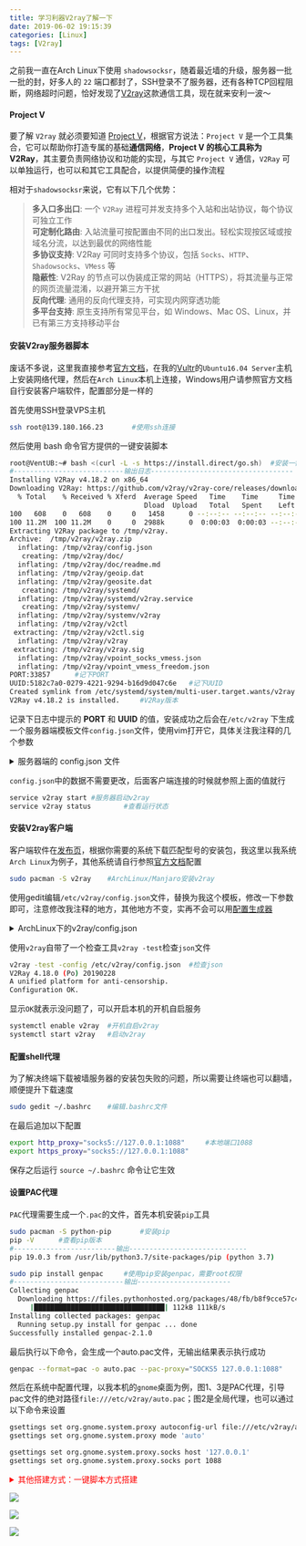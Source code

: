 ```yaml
---
title: 学习利器V2ray了解一下
date: 2019-06-02 19:15:39
categories: [Linux]
tags: [V2ray]
---
```

之前我一直在Arch Linux下使用 `shadowsocksr`，随着最近墙的升级，服务器一批一批的封，好多人的 `22` 端口都封了，SSH登录不了服务器，还有各种TCP回程阻断，网络超时问题，恰好发现了[V2ray](https://www.v2ray.com/)这款通信工具，现在就来安利一波～  
  
#### Project V  
要了解 `V2ray` 就必须要知道 [Project V](https://github.com/v2ray)，根据官方说法：`Project V` 是一个工具集合，它可以帮助你打造专属的基础**通信网络**，**Project V 的核心工具称为 V2Ray**，其主要负责网络协议和功能的实现，与其它 `Project V` 通信，`V2Ray` 可以单独运行，也可以和其它工具配合，以提供简便的操作流程  
  
相对于`shadowsocksr`来说，它有以下几个优势：  
> **多入口多出口**: 一个 `V2Ray` 进程可并发支持多个入站和出站协议，每个协议可独立工作  
> **可定制化路由**: 入站流量可按配置由不同的出口发出。轻松实现按区域或按域名分流，以达到最优的网络性能  
> **多协议支持**: V2Ray 可同时支持多个协议，包括 `Socks`、`HTTP`、`Shadowsocks`、`VMess` 等  
> **隐蔽性**: V2Ray 的节点可以伪装成正常的网站（HTTPS），将其流量与正常的网页流量混淆，以避开第三方干扰  
> **反向代理**: 通用的反向代理支持，可实现内网穿透功能  
> **多平台支持**: 原生支持所有常见平台，如 Windows、Mac OS、Linux，并已有第三方支持移动平台  
  
#### 安装V2ray服务器脚本  
废话不多说，这里我直接参考[官方文档](https://www.v2ray.com/)，在我的[Vultr](https://my.vultr.com/billing/)的`Ubuntu16.04 Server`主机上安装网络代理，然后在`Arch Linux`本机上连接，Windows用户请参照官方文档自行安装客户端软件，配置部分是一样的 
  
首先使用SSH登录VPS主机  
```bash
ssh root@139.180.166.23       #使用ssh连接
```
然后使用 bash 命令官方提供的一键安装脚本  
```bash
root@VentUB:~# bash <(curl -L -s https://install.direct/go.sh)  #安装一键脚本
#---------------------------输出日志-----------------------------------
Installing V2Ray v4.18.2 on x86_64
Downloading V2Ray: https://github.com/v2ray/v2ray-core/releases/download/v4.18.2/v2ray-linux-64.zip
  % Total    % Received % Xferd  Average Speed   Time    Time     Time  Current
                                 Dload  Upload   Total   Spent    Left  Speed
100   608    0   608    0     0   1458      0 --:--:-- --:--:-- --:--:--  1458
100 11.2M  100 11.2M    0     0  2988k      0  0:00:03  0:00:03 --:--:-- 4391k
Extracting V2Ray package to /tmp/v2ray.
Archive:  /tmp/v2ray/v2ray.zip
  inflating: /tmp/v2ray/config.json  
   creating: /tmp/v2ray/doc/
  inflating: /tmp/v2ray/doc/readme.md  
  inflating: /tmp/v2ray/geoip.dat    
  inflating: /tmp/v2ray/geosite.dat  
   creating: /tmp/v2ray/systemd/
  inflating: /tmp/v2ray/systemd/v2ray.service  
   creating: /tmp/v2ray/systemv/
  inflating: /tmp/v2ray/systemv/v2ray  
  inflating: /tmp/v2ray/v2ctl        
 extracting: /tmp/v2ray/v2ctl.sig    
  inflating: /tmp/v2ray/v2ray        
 extracting: /tmp/v2ray/v2ray.sig    
  inflating: /tmp/v2ray/vpoint_socks_vmess.json  
  inflating: /tmp/v2ray/vpoint_vmess_freedom.json  
PORT:33857      #记下PORT
UUID:5182c7a0-0279-4221-9294-b16d9d047c6e   #记下UUID
Created symlink from /etc/systemd/system/multi-user.target.wants/v2ray.service to /etc/systemd/system/v2ray.service.
V2Ray v4.18.2 is installed.     #V2Ray版本
```
记录下日志中提示的 **PORT**  和  **UUID** 的值，安装成功之后会在`/etc/v2ray`
下生成一个服务器端模板文件`config.json`文件，使用vim打开它，具体关注我注释的几个参数  
<details>
<summary>服务器端的 config.json 文件</summary>

```bash
{
  "inbounds": [{
    "port": 33857,      #V2Ray 监听的端口号，客户端连接会用到
    "protocol": "vmess",    #入站协议，与客户端保持一致
    "settings": {
      "clients": [
        {
          "id": "5182c7a0-0279-4221-9294-b16d9d047c6e",     #UUID值
          "level": 1,
          "alterId": 64 #用于认证的动态id
        }
      ]
    }
  }],
  "outbounds": [{
    "protocol": "freedom",
    "settings": {}
  },{
    "protocol": "blackhole",
    "settings": {},
    "tag": "blocked"
  }],
  "routing": {
    "rules": [
      {
        "type": "field",
        "ip": ["geoip:private"],
        "outboundTag": "blocked"
      }
    ]
  }
}
```
</details>
  
`config.json`中的数据不需要更改，后面客户端连接的时候就参照上面的值就行  
```bash
service v2ray start #服务器启动v2ray
service v2ray status        #查看运行状态
```
  
#### 安装V2ray客户端  
客户端软件在[发布页](https://github.com/v2ray/v2ray-core/releases)，根据你需要的系统下载匹配型号的安装包，我这里以我系统`Arch Linux`为例子，其他系统请自行参照[官方文档]()配置  
```bash
sudo pacman -S v2ray    #ArchLinux/Manjaro安装v2ray
```
使用gedit编辑`/etc/v2ray/config.json`文件，替换为我这个模板，修改一下参数即可，注意修改我注释的地方，其他地方不变，实再不会可以用[配置生成器](https://intmainreturn0.com/v2ray-config-gen/)  
<details>
<summary>ArchLinux下的v2ray/config.json</summary>

```bash
{
    "log":{
        "loglevel":"warning"
    },
    "inbound":{
        "port":1088,    #本地端口，1080 被我 ssr 用了
        "listen":"127.0.0.1",
        "protocol":"socks",     #网络传输协议
        "settings":{
            "auth":"noauth",
            "udp":true
        }
    },
    "outbounds":[
        {
            "tag":"proxy",
            "protocol":"vmess",
            "settings":{
                "vnext":[
                    #一号服务器
                    {
                        "address":"139.182.212.71", #IP地址
                        "port":32456,   #端口
                        "users":[
                            {
                                "id":"8b9658de-a0s5-408j-a3b3-27a297e4f40b",   #UUID
                                "alterId":64
                            }
                        ]
                    },
                    #二号服务器（可选）
                    {
                        "address":"45.77.180.110",
                        "port":22071,
                        "users":[
                            {
                                "id":"13e61d3a-9ce7-428d-a7b6-67e9f8e0bf12",
                                "alterId":64
                            }
                        ]
                    }
                ]
            }
        }
    ],
    "policy":{
        "levels":{
            "0":{
                "uplinkOnly":0
            }
        }
    }
}
```
V2ray 支持配置多个服务器，那么多个服务器配置的时候，它其实是轮询访问的，也就是说第一个数据包走第一个服务器，第二个数据包走第二个服务器，而不是我们一般认为的第一个服务器被墙了就自动切换到第二个服务器，然后继续传输

路由规则参照 [domain-list-community](https://github.com/v2ray/domain-list-community) 域名列表，如果该项目中有一整套 `google` 顶级域名及其子域名，则用 `geosite` 写成 `geosite:google` ，如果是普通网站，则使用 `domain` 写成 `domain:google.com`
</details>
  
使用`v2ray`自带了一个检查工具`v2ray -test`检查`json`文件  
```bash
v2ray -test -config /etc/v2ray/config.json  #检查json
V2Ray 4.18.0 (Po) 20190228
A unified platform for anti-censorship.
Configuration OK.
```
显示`OK`就表示没问题了，可以开启本机的开机自启服务  
```bash
systemctl enable v2ray  #开机自启v2ray
systemctl start v2ray   #启动v2ray
```
  
#### 配置shell代理  
为了解决终端下载被墙服务器的安装包失败的问题，所以需要让终端也可以翻墙，顺便提升下载速度  
```bash
sudo gedit ~/.bashrc    #编辑.bashrc文件
```
在最后追加以下配置  
```bash
export http_proxy="socks5://127.0.0.1:1088"     #本地端口1088
export https_proxy="socks5://127.0.0.1:1088"
```
保存之后运行 `source ~/.bashrc` 命令让它生效
  
#### 设置PAC代理  
`PAC`代理需要生成一个`.pac`的文件，首先本机安装`pip`工具 
```bash
sudo pacman -S python-pip       #安装pip
pip -V      #查看pip版本
#-------------------------输出-----------------------------
pip 19.0.3 from /usr/lib/python3.7/site-packages/pip (python 3.7)
```
```bash
sudo pip install genpac     #使用pip安装genpac，需要root权限
#---------------------------输出-----------------------
Collecting genpac
  Downloading https://files.pythonhosted.org/packages/48/fb/b8f9cce57c4ea856e7dd1f9fb917df2896d7e62d43c50ed1af2e50a4e57d/genpac-2.1.0.tar.gz (102kB)
     |████████████████████████████████| 112kB 111kB/s 
Installing collected packages: genpac
  Running setup.py install for genpac ... done
Successfully installed genpac-2.1.0
```
最后执行以下命令，会生成一个auto.pac文件，无输出结果表示执行成功  
```bash
genpac --format=pac -o auto.pac --pac-proxy="SOCKS5 127.0.0.1:1088"
```
然后在系统中配置代理，以我本机的`gnome`桌面为例，图1、3是PAC代理，引导pac文件的绝对路径`file:///etc/v2ray/auto.pac`；图2是全局代理，也可以通过以下命令来设置  
```bash
gsettings set org.gnome.system.proxy autoconfig-url file:///etc/v2ray/auto.pac
gsettings set org.gnome.system.proxy mode 'auto'

gsettings set org.gnome.system.proxy.socks host '127.0.0.1'
gsettings set org.gnome.system.proxy.socks port 1088
```

<details>
<summary style="color:#ff0000">其他搭建方式：一键脚本方式搭建</summary>

服务器使用 `bash <(curl -L -s https://install.direct/go.sh)` 的搭建方式是官方最简洁，最基础的搭建方法，如果 `vmess` 协议被识别的话，很快就会被墙掉，而且会出现非常严重的**断流**现象！目前最安全的方式是使用 `Vmess` 协议加 `WebSocket` 和 `TLS` ，通过 `Nginx` 转发，最后伪装成一个网站 `Website`，最后配上证书去支持 `https` 的安全访问！

首先准备一个域名（例如：teaper.dev）,解析一个二级域名到主机上  

| 类型 | 名称 | 主机 | TTL(秒) |
| --- | ---- | ---- | ----- |
| A | v2 | 139.180.166.23 | 3600 |

然后使用 `ssh root@139.180.166.23` 登录到主机上，然后运行 `wulabing` 大佬的[一键安装脚本](https://github.com/wulabing/V2Ray_ws-tls_bash_onekey)
```bash
wget -N --no-check-certificate -q -O install.sh "https://raw.githubusercontent.com/wulabing/V2Ray_ws-tls_bash_onekey/master/install.sh" && chmod +x install.sh && bash install.sh
```
他会下载一个 `install.sh` 到本地，并且提示输入数字选择功能  
```bash
当前已安装版本:None

—————————————— 安装向导 ——————————————
0.  升级 脚本
1.  安装 V2Ray (Nginx+ws+tls)
2.  安装 V2Ray (http/2)
3.  升级 V2Ray core
—————————————— 配置变更 ——————————————
4.  变更 UUID
5.  变更 alterid
6.  变更 port
7.  变更 TLS 版本(仅ws+tls有效)
—————————————— 查看信息 ——————————————
8.  查看 实时访问日志
9.  查看 实时错误日志
10. 查看 V2Ray 配置信息
—————————————— 其他选项 ——————————————
11. 安装 4合1 bbr 锐速安装脚本
12. 证书 有效期更新
13. 卸载 V2Ray
14. 退出 

请输入数字：
```
我们首先输入 `11` 安装一个 `bbr` 加速  
```bash
TCP加速 一键安装管理脚本 [v1.3.2]
  -- 就是爱生活 | 94ish.me --
  
 0. 升级脚本
————————————内核管理————————————
 1. 安装 BBR/BBR魔改版内核
 2. 安装 BBRplus版内核 
 3. 安装 Lotserver(锐速)内核
————————————加速管理————————————
 4. 使用BBR加速
 5. 使用BBR魔改版加速
 6. 使用暴力BBR魔改版加速(不支持部分系统)
 7. 使用BBRplus版加速
 8. 使用Lotserver(锐速)加速
————————————杂项管理————————————
 9. 卸载全部加速
 10. 系统配置优化
 11. 退出脚本
————————————————————————————————

 当前状态: 未安装 加速内核 , 未启动

 请输入数字 [0-11]:
```
这里我们输入 `2` 安装 `BBRplus` 版内核，然后他会下载内核并且安装，安装过程中会弹出一个是否删除原有内核的面板，记得一定按方向键选择**No**  
安装成功之后会提示重启，选择 `yes`  
重启之后重新使用 `ssh` 登录面板，运行 `./install.sh` 命令，输入 `11` 进入上面的选项，你会发现提示内核已经安装，但是没有启动，这时候再输入 `7` 使用 `BBRplus` 版加速，运行成功会退出脚本，就此内核安装和加速已经完成  

之后再次运行 `./install.sh` 选择 `1` 安装 V2Ray (Nginx+ws+tls)  
首先会提示同步时间，因为时间对于 v2ray 特别重要  
* 请输入连接端口（default:443）:**443**
* 请输入alterID（default:2 仅允许填数字）:**32**
* 请输入你的域名信息(eg:www.wulabing.com):**[v2.teaper.dev](https://v2.teaper.dev/)**
* 请选择支持的 TLS 版本（default:1）:**1**

安装成功时候会生成一个二维码和 `v2ray` 的配置信息  
```bash
地址（address）: v2.teaper.dev 
端口（port）： 443 
用户id（UUID）： c3abf69a-a1e5-4f4b-8e53-6916b3ebc27b
额外id（alterId）： 32
加密方式（security）： 自适应 
传输协议（network）： ws 
伪装类型（type）： none 
路径（不要落下/）： /3095b9df/ 
底层传输安全： tls 
URL导入链接:vmess://ewogICJ2IjogIjIiLAogICJwcyI6ICJ3dWxhYmluZ192Mi50ZWFwZXIuZGV2IiwKICAiYWRkIjogInYyLnRlYXBlci5kZXYiLAogICJwb3J0IjogIjQ0MyIsCiAgImlkIjogImMzYWJmNjlhLWExZTUtNGYzYi04ZTUzLTy6MTZiM2ViYzI3YiIsCiAgImFpZCI6ICIzMiIsCiAgIm5ldCI6ICJ3cyIsCiAgInR5cGUiOiAibm9uZSIsCiAgImhvc3QiOiAidjIudGVhcGVyLmRldiIsCiAgInBhdGgiOiAiLzMwOTViOWRmLyIsCiAgInRscyI6ICJ0bHMiCn0K
```
由于我们服务器那边使用了 `TLS` 及 `WebSocket` ，所以客户端 `config.json` 的配置就不能使用原版 `V2ray` 的方式去配置  
这里我们可以参照[vTemplate](https://github.com/KiriKira/vTemplate)中的对应技术的一键脚本配置方式[config_client.json](https://github.com/KiriKira/vTemplate/blob/master/websocket%2BNginx%2BTLS/config_client.json)文件，根据服务器生成的信息将本地电脑的 `config.json` 修改一下
```bash
{
  "outbound": {
    "protocol": "freedom",
    "settings": {},
    "tag": "direct"
  },
  "inboundDetour": [
    {
      "port": 1088,     #本地电脑端口（建议1080，我是因为1080给了 SSR）
      "listen": "127.0.0.1",
      "protocol": "socks",
      "settings": {
        "auth": "noauth",
        "timeout": 300,
        "udp": true
      }
    }
  ],
  "outboundDetour": [
    {
      "mux": {
        "concurrency": 6,
        "enabled": true
      },
      "protocol": "vmess",
      "settings": {
        "vnext": [
          {
            "users": [
              {
                "id": "c3abf69a-a1e5-4f4b-8e53-6916b3ebc27b",   #UUID（修改）
                "level": 0,
                "alterId": 32,  #alterID（修改）
                "security": "aes-128-cfb"
              }
            ],
            "address": "v2.teaper.dev",     #域名地址（修改）
            "port": 443     #端口
          }
        ]
      },
      "streamSettings": {
        "tlsSettings": {
          "allowInsecure": false
        },
        "wsSettings": {
          "headers": {
            "Host": "v2.teaper.dev"     #域名地址（修改）
          },
          "path": "/3095b9df/"      #静态资源路径（修改）
        },
        "network": "ws",
        "security": "tls"
      },
      "tag": "proxy"
    },
    {
      "protocol": "blackhole",
      "settings": {},
      "tag": "block"
    }
  ],
  "dns": {
    "servers": [
      "8.8.8.8",
      "8.8.4.4"
    ]
  },
  "inbound": {
    "port": 1087,
    "listen": "127.0.0.1",
    "protocol": "http",
    "settings": {
      "timeout": 300
    }
  },
  "policy": {
    "levels": {
      "0": {
        "uplinkOnly": 0,
        "downlinkOnly": 0,
        "connIdle": 150,
        "handshake": 4
      }
    }
  },
  "routing": {
    "settings": {
      "rules": [
        {
          "type": "field",
          "domain": [
            "geosite:cn"
          ],
          "outboundTag": "direct"
        },
        {
          "type": "field",
          "domain": [
            "google",
            "facebook",
            "youtube",
            "twitter",
            "instagram",
            "gmail",
            "domain:twimg.com",
            "domain:t.co"
          ],
          "outboundTag": "proxy"
        },
        {
          "type": "field",
          "ip": [
            "8.8.8.8/32",
            "8.8.4.4/32",
            "91.108.56.0/22",
            "91.108.4.0/22",
            "109.239.140.0/24",
            "149.154.164.0/22",
            "91.108.56.0/23",
            "67.198.55.0/24",
            "149.154.168.0/22",
            "149.154.172.0/22"
          ],
          "outboundTag": "proxy"
        },
        {
          "type": "field",
          "ip": [
            "192.168.0.0/16",
            "10.0.0.0/8",
            "172.16.0.0/12",
            "127.0.0.0/8",
            "geoip:cn"
          ],
          "outboundTag": "direct"
        }
      ],
      "domainStrategy": "IPIfNonMatch"
    },
    "strategy": "rules"
  }
}
```
</details>
  
![](https://i.loli.net/2019/06/02/5cf3ad11830e456416.png)  
  
![](https://i.loli.net/2019/06/02/5cf3ad19058b190157.png)
  
![](https://i.loli.net/2019/06/02/5cf3ad1f944f214959.png)
  

  


 



  

